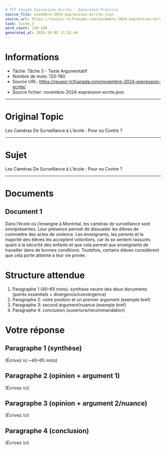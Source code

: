 ```yaml
---
# TCF Canada Expression Écrite - Generated Practice
source_file: novembre-2024-expression-ecrite.json
source_url: https://reussir-tcfcanada.com/novembre-2024-expression-ecrite/
task: tache_3
word_count: 120-180
generated_at: 2025-10-05 11:52:44
---
```


# Informations
- Tâche: Tâche 3 - Texte Argumentatif
- Nombre de mots: 120-180
- Source URL: https://reussir-tcfcanada.com/novembre-2024-expression-ecrite/
- Source fichier: novembre-2024-expression-ecrite.json

---

# Original Topic
Les Caméras De Surveillance à L'école : Pour ou Contre ?

---

# Sujet
Les Caméras De Surveillance à L'école : Pour ou Contre ?

---
# Documents
## Document 1
Dans l’école où j’enseigne à Montréal, les caméras de surveillance sont omniprésentes. Leur présence permet de dissuader les élèves de commettre des actes de violence. Les enseignants, les parents et la majorité des élèves les acceptent volontiers, car ils se sentent rassurés quant à la sécurité des enfants et que cela permet aux enseignants de travailler dans de bonnes conditions. Toutefois, certains élèves considèrent que cela porte atteinte à leur vie privée.

# Structure attendue
1) Paragraphe 1 (40–65 mots): synthèse neutre des deux documents (points essentiels + divergence/convergence)
2) Paragraphe 2: votre position et un premier argument (exemple bref)
3) Paragraphe 3: second argument/nuance (exemple bref)
4) Paragraphe 4: conclusion (ouverture/recommandation)

# Votre réponse
## Paragraphe 1 (synthèse)
(Écrivez ici ~40–65 mots)

## Paragraphe 2 (opinion + argument 1)
(Écrivez ici)

## Paragraphe 3 (opinion + argument 2/nuance)
(Écrivez ici)

## Paragraphe 4 (conclusion)
(Écrivez ici)

